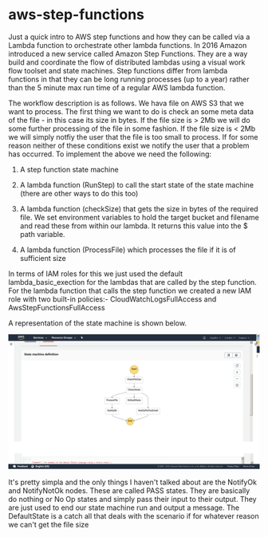 # aws-step-functions

Just a quick intro to AWS step functions and how they can be called via a Lambda function to orchestrate other lambda functions. 
In 2016 Amazon introduced a new service called Amazon Step Functions. They are a way build and coordinate the flow of distributed 
lambdas using a visual work flow toolset and state machines. Step functions differ from lambda functions in that they can be long 
running processes (up to a  year) rather than the 5 minute max run time of a regular AWS lambda function. 

The workflow description is as follows. We hava file on AWS S3 that we want to process. The first thing we want to do is check an 
some meta data of the file - in this case its size in bytes. If the file size is > 2Mb we will do some further processing of
the file in some fashion. If the file size is < 2Mb we will simply notfiy the user that the file is too small to process. If for 
some reason neither of these conditions exist we notify the user that a problem has occurred. To implement the above we need the following:

1) A step function state machine
2) A lambda function (RunStep) to call the start state of the state machine (there are other ways to do this too)

3) A lambda function (checkSize) that gets the size in bytes of the required file. We set environment variables to hold the target 
bucket and filename and read these from within our lambda. It returns this value into the $ path variable.
   
4) A lambda function (ProcessFile) which processes the file if it is of sufficient size


In terms of IAM roles for this we just used the default lambda_basic_exection for the lambdas that are called by the step function.
For the lambda function that calls the step function we created a new IAM role with two built-in policies:-  CloudWatchLogsFullAccess 
and AwsStepFunctionsFullAccess

A representation of the state machine is shown below.

![AWS State Machine](https://github.com/taupirho/aws-step-functions/blob/master/sm1.png)

It's pretty simpla and the only things I haven't talked about are the NotifyOk and NotifyNotOk nodes. These are called PASS states. 
They are basically do nothing or No Op states and simply pass their input to their output. They are just used to end our state machine 
run and output a message. The DefaultState is a catch all that deals with the scenario if for whatever reason we can't get the file size  
